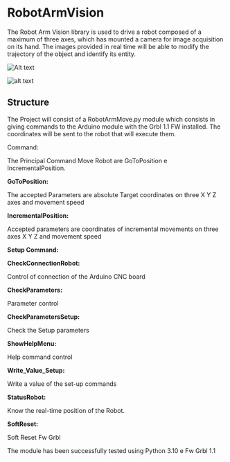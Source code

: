 # RobotArmVision

The Robot Arm Vision library is used to drive a robot composed of a maximum of three axes, which has mounted a camera for image acquisition on its hand.
The images provided in real time will be able to modify the trajectory of the object and identify its entity.

![Alt text](RobotArmVision/photo/Robot.png?raw=true "Title")

![alt text](https://github.com/[daddi1987]/[RobotArmVision]/photo/[branch]/Robot.png?raw=true)

## Structure
The Project will consist of a RobotArmMove.py module which consists in giving commands to the Arduino module with the Grbl 1.1 FW installed.
The coordinates will be sent to the robot that will execute them.

Command:

The Principal Command Move Robot are GoToPosition e IncrementalPosition.

**GoToPosition:**

The accepted Parameters are absolute Target coordinates on three X Y Z axes and movement speed


**IncrementalPosition:**

Accepted parameters are coordinates of incremental movements on three axes X Y Z and movement speed


**Setup Command:**


**CheckConnectionRobot:**

Control of connection of the Arduino CNC board


**CheckParameters:**

Parameter control


**CheckParametersSetup:**

Check the Setup parameters


**ShowHelpMenu:**

Help command control


**Write_Value_Setup:**

Write a value of the set-up commands


**StatusRobot:**

Know the real-time position of the Robot.


**SoftReset:**

Soft Reset Fw Grbl


The module has been successfully tested using Python 3.10 e Fw Grbl 1.1

